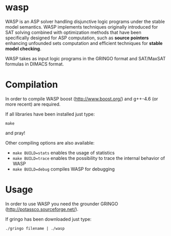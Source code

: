 wasp
====

WASP is an ASP solver handling disjunctive logic programs under the stable model semantics. WASP implements techniques originally introduced for SAT solving combined with optimization methods that have been specifically designed for ASP computation, such as **source pointers** enhancing unfounded sets computation and efficient techniques for **stable model checking**.

WASP takes as input logic programs in the GRINGO format and SAT/MaxSAT formulas in DIMACS format.

Compilation
====
In order to compile WASP boost (http://www.boost.org/) and g++-4.6 (or more recent) are required.

If all libraries have been installed just type:
```
make
```
and pray!

Other compiling options are also available:
* `make BUILD=stats` enables the usage of statistics
* `make BUILD=trace` enables the possibility to trace the internal behavior of WASP
* `make BUILD=debug` compiles WASP for debugging

Usage
===
In order to use WASP you need the grounder GRINGO (http://potassco.sourceforge.net/).

If gringo has been downloaded just type:
```
./gringo filename | ./wasp
```
